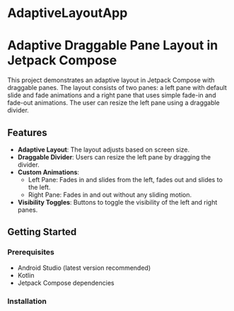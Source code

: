 # AdaptiveLayoutApp

# Adaptive Draggable Pane Layout in Jetpack Compose

This project demonstrates an adaptive layout in Jetpack Compose with draggable panes. The layout consists of two panes: a left pane with default slide and fade animations and a right pane that uses simple fade-in and fade-out animations. The user can resize the left pane using a draggable divider.

## Features

- **Adaptive Layout**: The layout adjusts based on screen size.
- **Draggable Divider**: Users can resize the left pane by dragging the divider.
- **Custom Animations**:
    - Left Pane: Fades in and slides from the left, fades out and slides to the left.
    - Right Pane: Fades in and out without any sliding motion.
- **Visibility Toggles**: Buttons to toggle the visibility of the left and right panes.

## Getting Started

### Prerequisites

- Android Studio (latest version recommended)
- Kotlin
- Jetpack Compose dependencies

### Installation
